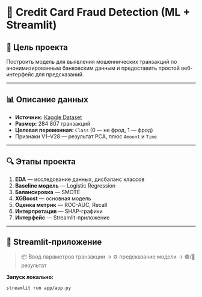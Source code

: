 # 🚨 Credit Card Fraud Detection (ML + Streamlit)

## 📌 Цель проекта

Построить модель для выявления мошеннических транзакций по анонимизированным банковским данным и предоставить простой веб-интерфейс для предсказаний.

---

## 📊 Описание данных

- **Источник:** [Kaggle Dataset](https://www.kaggle.com/datasets/mlg-ulb/creditcardfraud)
- **Размер:** 284 807 транзакций
- **Целевая переменная:** `Class` (0 — не фрод, 1 — фрод)
- Признаки V1–V28 — результат PCA, плюс `Amount` и `Time`

---

## 🔍 Этапы проекта

1. **EDA** — исследование данных, дисбаланс классов
2. **Baseline модель** — Logistic Regression
3. **Балансировка** — SMOTE
4. **XGBoost** — основная модель
5. **Оценка метрик** — ROC-AUC, Recall
6. **Интерпретация** — SHAP-графики
7. **Интерфейс** — Streamlit-приложение

---

## 🚀 Streamlit-приложение

> 📦 Ввод параметров транзакции → ⚙️ предсказание модели → 🟢/🔴 результат

**Запуск локально:**

```bash
streamlit run app/app.py
